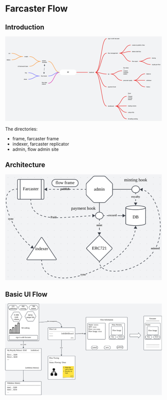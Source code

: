 # Farcaster Flow

## Introduction

![farcaster flow](./assets/ff.png)

The directories:

- frame, farcaster frame
- indexer, farcaster replicator
- admin, flow admin site

## Architecture

![ff arch](./assets/arch.png)

## Basic UI Flow

![ff ui flow](./assets/ui-flow.png)
